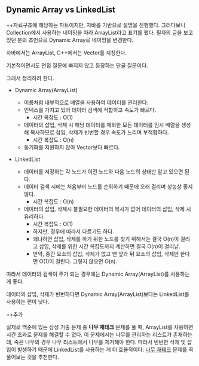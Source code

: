 ## Dynamic Array vs LinkedList

++자료구조에 해당하는 파트이지만, 자바를 기반으로 설명을 진행했다. 그러다보니 Collection에서 사용하는 네이밍을 따라 ArrayList라고 표기를 했다. 필자의 글을 보고 있던 분의 조언으로 Dynamic Array로 네이밍을 변경한다.

자바에서는 ArrayList, C++에서는 Vector를 지칭한다.

기본적이면서도 면접 질문에 빠지지 않고 등장하는 단골 질문이다. 

그래서 정리하려 한다.


- Dynamic Array(ArrayList)
  - 이름처럼 내부적으로 배열을 사용하여 데이터를 관리한다.
  - 인덱스를 가지고 있어 데이터 검색에 적합하고 속도가 빠르다.
    - 시간 복잡도 : O(1)
  - 데이터의 삽입, 삭제 시 해당 데이터를 제외한 모든 데이터를 임시 배열을 생성해 복사하므로 삽입, 삭제가 빈번할 경우 속도가 느리며 부적합하다.
    - 시간 복잡도 : O(n)
  - 동기화를 지원하지 않아 Vector보다 빠르다. 



- LinkedList
  - 데이터를 저장하는 각 노드가 이전 노드와 다음 노드의 상태만 알고 있으면 된다.
  - 데이터 검색 시에는 처음부터 노드를 순회하기 때문에 오래 걸리며 성능상 좋지 않다. 
    - 시간 복잡도 : O(n)
  - 데이터의 삽입, 삭제시 불필요한 데이터의 복사가 없어 데이터의 삽입, 삭제 시 유리하다.
    - 시간 복잡도 : O(1)
    - 하지만, 경우에 따라서 다르기도 하다.
    - 왜냐하면 삽입, 삭제를 하기 위한 노드를 찾기 위해서는 결국 O(n)이 걸리고 삽입, 삭제를 위한 시간 복잡도까지 계산하면 결국 O(n)이 걸리낟.
    - 만약, 중간 요소의 삽입, 삭제가 없고 맨 앞과 뒤 요소의 삽입, 삭제만 한다면 O(1)이 걸린다. 그렇지 않으면 O(n).



따라서 데이터의 검색이 주가 되는 경우에는 Dynamic Array(ArrayList)를 사용하는 게 좋다. 

데이터의 삽입, 삭제가 빈번하다면 Dynamic Array(ArrayList)보다는 LinkedList를 사용하는 편이 낫다.

++추가

실제로 백준에 있는 삼성 기출 문제 중 **나무 재테크** 문제를 풀 때, ArrayList를 사용하면 시간 초과로 문제를 해결할 수 없다. 이 문제에서는 나무를 관리하는 리스트가 존재하는데, 죽은 나무의 경우 나무 리스트에서 나무를 제거해야 한다. 따라서 빈번한 삭제 및 삽입이 발생하기 때문에 LinkedList를 사용하는 게 더 효율적이다. 
[나무 재테크](https://www.acmicpc.net/problem/16235) 문제를 꼭 풀어보는 것을 추천한다.



